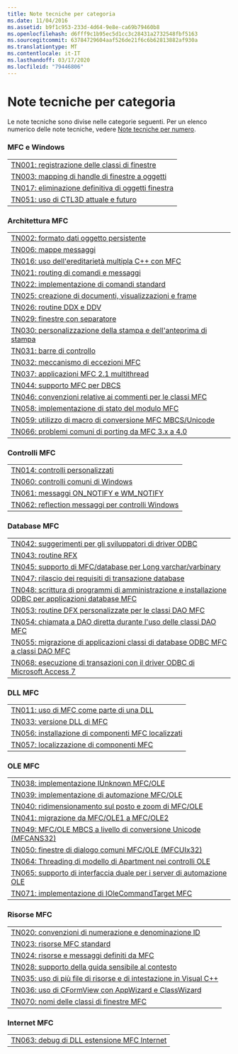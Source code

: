 ```yaml
---
title: Note tecniche per categoria
ms.date: 11/04/2016
ms.assetid: b9f1c953-233d-4d64-9e8e-ca69b79460b8
ms.openlocfilehash: d6fff9c1b95ec5d1cc3c28431a2732548fbf5163
ms.sourcegitcommit: 63784729604aaf526de21f6c6b62813882af930a
ms.translationtype: MT
ms.contentlocale: it-IT
ms.lasthandoff: 03/17/2020
ms.locfileid: "79446806"
---
```

# <a name="technical-notes-by-category"></a>Note tecniche per categoria

Le note tecniche sono divise nelle categorie seguenti. Per un elenco numerico delle note tecniche, vedere [Note tecniche per numero](../mfc/technical-notes-by-number.md).

### <a name="mfc-and-windows"></a>MFC e Windows

||
|-|
|[TN001: registrazione delle classi di finestre](../mfc/tn001-window-class-registration.md)|
|[TN003: mapping di handle di finestre a oggetti](../mfc/tn003-mapping-of-windows-handles-to-objects.md)|
|[TN017: eliminazione definitiva di oggetti finestra](../mfc/tn017-destroying-window-objects.md)|
|[TN051: uso di CTL3D attuale e futuro](../mfc/tn051-using-ctl3d-now-and-in-the-future.md)|

### <a name="mfc-architecture"></a>Architettura MFC

||
|-|
|[TN002: formato dati oggetto persistente](../mfc/tn002-persistent-object-data-format.md)|
|[TN006: mappe messaggi](../mfc/tn006-message-maps.md)|
|[TN016: uso dell'ereditarietà multipla C++ con MFC](../mfc/tn016-using-cpp-multiple-inheritance-with-mfc.md)|
|[TN021: routing di comandi e messaggi](../mfc/tn021-command-and-message-routing.md)|
|[TN022: implementazione di comandi standard](../mfc/tn022-standard-commands-implementation.md)|
|[TN025: creazione di documenti, visualizzazioni e frame](../mfc/tn025-document-view-and-frame-creation.md)|
|[TN026: routine DDX e DDV](../mfc/tn026-ddx-and-ddv-routines.md)|
|[TN029: finestre con separatore](../mfc/tn029-splitter-windows.md)|
|[TN030: personalizzazione della stampa e dell'anteprima di stampa](../mfc/tn030-customizing-printing-and-print-preview.md)|
|[TN031: barre di controllo](../mfc/tn031-control-bars.md)|
|[TN032: meccanismo di eccezioni MFC](../mfc/tn032-mfc-exception-mechanism.md)|
|[TN037: applicazioni MFC 2.1 multithread](../mfc/tn037-multithreaded-mfc-2-1-applications.md)|
|[TN044: supporto MFC per DBCS](../mfc/tn044-mfc-support-for-dbcs.md)|
|[TN046: convenzioni relative ai commenti per le classi MFC](../mfc/tn046-commenting-conventions-for-the-mfc-classes.md)|
|[TN058: implementazione di stato del modulo MFC](../mfc/tn058-mfc-module-state-implementation.md)|
|[TN059: utilizzo di macro di conversione MFC MBCS/Unicode](../mfc/tn059-using-mfc-mbcs-unicode-conversion-macros.md)|
|[TN066: problemi comuni di porting da MFC 3.x a 4.0](../mfc/tn066-common-mfc-3-x-to-4-0-porting-issues.md)|

### <a name="mfc-controls"></a>Controlli MFC

||
|-|
|[TN014: controlli personalizzati](../mfc/tn014-custom-controls.md)|
|[TN060: controlli comuni di Windows](../mfc/tn060-the-new-windows-common-controls.md)|
|[TN061: messaggi ON_NOTIFY e WM_NOTIFY](../mfc/tn061-on-notify-and-wm-notify-messages.md)|
|[TN062: reflection messaggi per controlli Windows](../mfc/tn062-message-reflection-for-windows-controls.md)|

### <a name="mfc-database"></a>Database MFC

||
|-|
|[TN042: suggerimenti per gli sviluppatori di driver ODBC](../mfc/tn042-odbc-driver-developer-recommendations.md)|
|[TN043: routine RFX](../mfc/tn043-rfx-routines.md)|
|[TN045: supporto di MFC/database per Long varchar/varbinary](../mfc/tn045-mfc-database-support-for-long-varchar-varbinary.md)|
|[TN047: rilascio dei requisiti di transazione database](../mfc/tn047-relaxing-database-transaction-requirements.md)|
|[TN048: scrittura di programmi di amministrazione e installazione ODBC per applicazioni database MFC](../mfc/tn048-writing-odbc-setup-and-administration-programs.md)|
|[TN053: routine DFX personalizzate per le classi DAO MFC](../mfc/tn053-custom-dfx-routines-for-dao-database-classes.md)|
|[TN054: chiamata a DAO diretta durante l'uso delle classi DAO MFC](../mfc/tn054-calling-dao-directly-while-using-mfc-dao-classes.md)|
|[TN055: migrazione di applicazioni classi di database ODBC MFC a classi DAO MFC](../mfc/tn055-migrating-mfc-odbc-database-class-applications-to-mfc-dao-classes.md)|
|[TN068: esecuzione di transazioni con il driver ODBC di Microsoft Access 7](../mfc/tn068-performing-transactions-with-the-microsoft-access-7-odbc-driver.md)|

### <a name="mfc-dlls"></a>DLL MFC

||
|-|
|[TN011: uso di MFC come parte di una DLL](../mfc/tn011-using-mfc-as-part-of-a-dll.md)|
|[TN033: versione DLL di MFC](../mfc/tn033-dll-version-of-mfc.md)|
|[TN056: installazione di componenti MFC localizzati](../mfc/tn056-installation-of-localized-mfc-components.md)|
|[TN057: localizzazione di componenti MFC](../mfc/tn057-localization-of-mfc-components.md)|

### <a name="mfc-ole"></a>OLE MFC

||
|-|
|[TN038: implementazione IUnknown MFC/OLE](../mfc/tn038-mfc-ole-iunknown-implementation.md)|
|[TN039: implementazione di automazione MFC/OLE](../mfc/tn039-mfc-ole-automation-implementation.md)|
|[TN040: ridimensionamento sul posto e zoom di MFC/OLE](../mfc/tn040-mfc-ole-in-place-resizing-and-zooming.md)|
|[TN041: migrazione da MFC/OLE1 a MFC/OLE2](../mfc/tn041-mfc-ole1-migration-to-mfc-ole-2.md)|
|[TN049: MFC/OLE MBCS a livello di conversione Unicode (MFCANS32)](../mfc/tn049-mfc-ole-mbcs-to-unicode-translation-layer-mfcans32.md)|
|[TN050: finestre di dialogo comuni MFC/OLE (MFCUIx32)](../mfc/tn050-mfc-ole-common-dialogs-mfcuix32.md)|
|[TN064: Threading di modello di Apartment nei controlli OLE](../mfc/tn064-apartment-model-threading-in-activex-controls.md)|
|[TN065: supporto di interfaccia duale per i server di automazione OLE](../mfc/tn065-dual-interface-support-for-ole-automation-servers.md)|
|[TN071: implementazione di IOleCommandTarget MFC](../mfc/tn071-mfc-iolecommandtarget-implementation.md)|

### <a name="mfc-resources"></a>Risorse MFC

||
|-|
|[TN020: convenzioni di numerazione e denominazione ID](../mfc/tn020-id-naming-and-numbering-conventions.md)|
|[TN023: risorse MFC standard](../mfc/tn023-standard-mfc-resources.md)|
|[TN024: risorse e messaggi definiti da MFC](../mfc/tn024-mfc-defined-messages-and-resources.md)|
|[TN028: supporto della guida sensibile al contesto](../mfc/tn028-context-sensitive-help-support.md)|
|[TN035: uso di più file di risorse e di intestazione in Visual C++](../mfc/tn035-using-multiple-resource-files-and-header-files-with-visual-cpp.md)|
|[TN036: uso di CFormView con AppWizard e ClassWizard](../mfc/tn036-using-cformview-with-appwizard-and-classwizard.md)|
|[TN070: nomi delle classi di finestre MFC](../mfc/tn070-mfc-window-class-names.md)|

### <a name="mfc-internet"></a>Internet MFC

||
|-|
|[TN063: debug di DLL estensione MFC Internet](../mfc/tn063-debugging-internet-extension-dlls.md)|
